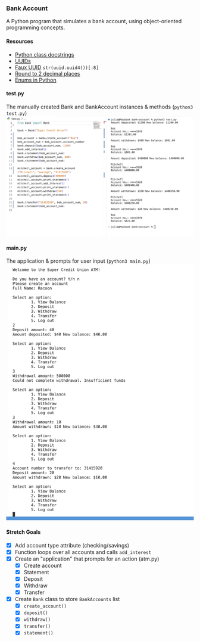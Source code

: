 ### Bank Account 

A Python program that simulates a bank account, using object-oriented programming concepts.

#### Resources
- [Python class docstrings](https://www.programiz.com/python-programming/docstrings)
- [UUIDs](https://docs.python.org/3/library/uuid.html)
- [Faux UUID](https://stackoverflow.com/questions/13484726/safe-enough-8-character-short-unique-random-string) `str(uuid.uuid4())[:8]`
- [Round to 2 decimal places](https://stackoverflow.com/questions/5202233/how-to-change-39-54484700000000-to-39-54-and-using-python)
- [Enums in Python](https://docs.python.org/3/library/enum.html)

#### test.py
The manually created Bank and BankAccount instances & methods
(`python3 test.py`)
![Working methods](./screenshots/methods.png)
#### main.py
The application & prompts for user input (`python3 main.py`)
![Application](./screenshots/application.png)

#### Stretch Goals
- [x] Add account type attribute (checking/savings)
- [x] Function loops over all accounts and calls `add_interest`
- [x] Create an "application" that prompts for an action (atm.py)
   - [x] Create account
   - [x] Statement
   - [x] Deposit
   - [x] Withdraw
   - [x] Transfer
- [x] Create `Bank` class to store `BankAccounts` list
  - [x] `create_account()`
  - [x] `deposit()`
  - [x] `withdraw()`
  - [x] `transfer()`
  - [x] `statement()`
